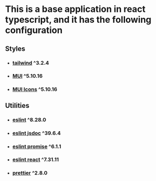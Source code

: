 # This is a base application in react typescript, and it has the following configuration

## Styles
* ### [tailwind](https://tailwindcss.com/) ^3.2.4
* ### [MUI](https://mui.com/) ^5.10.16
* ### [MUI Icons](https://mui.com/material-ui/icons/) ^5.10.16

## Utilities
* ### [eslint](https://www.npmjs.com/package/eslint) ^8.28.0
* ### [eslint jsdoc](https://www.npmjs.com/package/eslint-plugin-jsdoc) ^39.6.4
* ### [eslint promise](https://www.npmjs.com/package/eslint-plugin-promise) ^6.1.1
* ### [eslint react](https://www.npmjs.com/package/eslint-plugin-react) ^7.31.11
* ### [prettier](https://prettier.io/) ^2.8.0
